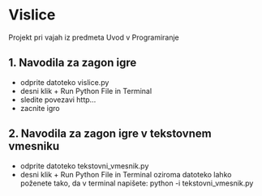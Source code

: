 # Vislice
Projekt pri vajah iz predmeta Uvod v Programiranje

## 1. Navodila za zagon igre
* odprite datoteko vislice.py 
* desni klik + Run Python File in Terminal
* sledite povezavi http...
* zacnite igro 

## 2. Navodila za zagon igre v tekstovnem vmesniku
* odprite datoteko tekstovni_vmesnik.py
* desni klik + Run Python File in Terminal oziroma datoteko lahko poženete tako, da v terminal napišete: python -i tekstovni_vmesnik.py